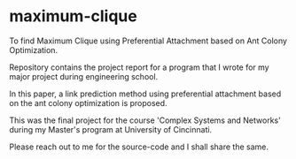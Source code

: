 # maximum-clique

To find Maximum Clique using Preferential Attachment based on Ant Colony Optimization.

Repository contains the project report for a program that I wrote for my major project during engineering school.

In this paper, a link prediction method using preferential attachment based on the ant colony optimization is proposed. 

This was the final project for the course 'Complex Systems and Networks' during my Master's program at University of Cincinnati.

Please reach out to me for the source-code and I shall share the same. 

